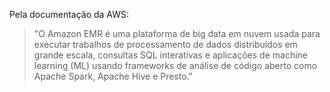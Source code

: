 Pela documentação da AWS:

>"O Amazon EMR é uma plataforma de big data em nuvem usada
> para executar trabalhos de processamento de dados distribuídos
> em grande escala, consultas SQL interativas e aplicações de machine
> learning (ML) usando frameworks de análise de código aberto
> como Apache Spark, Apache Hive e Presto."